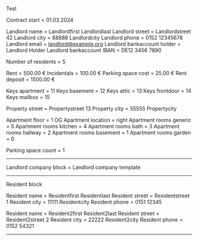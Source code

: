 Test

Contract start = 01.03.2024

Landlord name = Landlordfirst Landlordlast
Landlord street = Landlordstreet 42
Landlord city = 88888 Landlordcity
Landlord phone = 0152 12345678
Landlord email = landlord@example.org
Landlord bankaccount holder = Landlord Holder
Landlord bankaccount IBAN = DE12 3456 7890

Number of residents = 5

Rent = 500.00 €
Incidentals = 100.00 €
Parking space cost = 25.00 €
Rent deposit = 1500.00 €

Keys apartment = 11
Keys basement = 12
Keys attic = 13
Keys frontdoor = 14
Keys mailbox = 15

Property street = Propertystreet 13
Property city = 55555 Propertycity

Apartment floor = 1 OG
Apartment location = right
Apartment rooms generic = 5
Apartment rooms kitchen = 4
Apartment rooms bath = 3
Apartment rooms hallway = 2
Apartment rooms basement = 1
Apartment rooms garden = 0

Parking space count = 1

---

Landlord company block = Landlord company template

---

Resident block

Resident name = Residentfirst Residentlast
Resident street = Residentstreet 1
Resident city = 11111 Residentcity
Resident phone = 0151 12345

Resident name = Resident2first Resident2last
Resident street = Resident2street 2
Resident city = 22222 Resident2city
Resident phone = 0152 54321



---